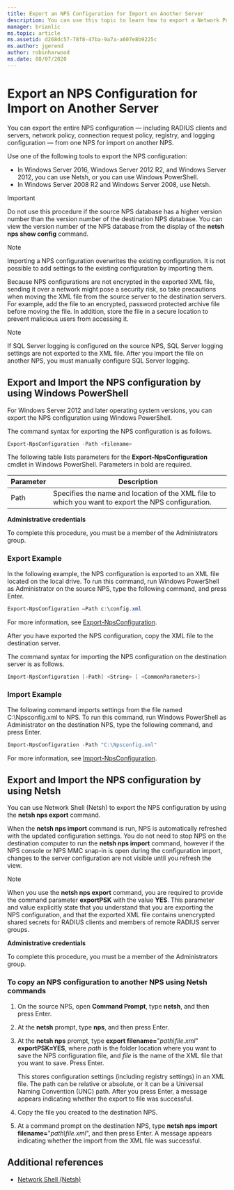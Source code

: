```yaml
---
title: Export an NPS Configuration for Import on Another Server
description: You can use this topic to learn how to export a Network Policy Server configuration in Windows Server 2016.
manager: brianlic
ms.topic: article
ms.assetid: d268dc57-78f8-47ba-9a7a-a607e8b9225c
ms.author: jgerend
author: robinharwood
ms.date: 08/07/2020
---
```


# Export an NPS Configuration for Import on Another Server

You can export the entire NPS configuration — including RADIUS clients and servers, network policy, connection request policy, registry, and logging configuration — from one NPS for import on another NPS.

Use one of the following tools to export the NPS configuration:

- In Windows Server 2016, Windows Server 2012 R2, and Windows Server 2012, you can use Netsh, or you can use Windows PowerShell.
- In Windows Server 2008 R2 and Windows Server 2008, use Netsh.

> [!IMPORTANT]
> Do not use this procedure if the source NPS database has a higher version number than the version number of the destination NPS database. You can view the version number of the NPS database from the display of the **netsh nps show config** command.

> [!NOTE]
> Importing a NPS configuration overwrites the existing configuration. It is not possible to add settings to the existing configuration by importing them.

Because NPS configurations are not encrypted in the exported XML file, sending it over a network might pose a security risk, so take precautions when moving the XML file from the source server to the destination servers. For example, add the file to an encrypted, password protected archive file before moving the file. In addition, store the file in a secure location to prevent malicious users from accessing it.

> [!NOTE]
> If SQL Server logging is configured on the source NPS, SQL Server logging settings are not exported to the XML file. After you import the file on another NPS, you must manually configure SQL Server logging.

## Export and Import the NPS configuration by using Windows PowerShell

For Windows Server 2012 and later operating system versions, you can export the NPS configuration using Windows PowerShell.

The command syntax for exporting the NPS configuration is as follows.

```powershell
Export-NpsConfiguration -Path <filename>
```

The following table lists parameters for the **Export-NpsConfiguration** cmdlet in Windows PowerShell. Parameters in bold are required.

|Parameter|Description|
|---------|-----------|
|Path|Specifies the name and location of the XML file to which you want to export the NPS configuration.|

**Administrative credentials**

To complete this procedure, you must be a member of the Administrators group.

### Export Example

In the following example, the NPS configuration is exported to an XML file located on the local drive. To run this command, run Windows PowerShell as Administrator on the source NPS, type the following command, and press Enter.

```powershell
Export-NpsConfiguration –Path c:\config.xml
```

For more information, see [Export-NpsConfiguration](/powershell/module/nps/export-npsconfiguration).

After you have exported the NPS configuration, copy the XML file to the destination server.

The command syntax for importing the NPS configuration on the destination server is as follows.

```powershell
Import-NpsConfiguration [-Path] <String> [ <CommonParameters>]
```

### Import Example

The following command imports settings from the file named C:\Npsconfig.xml to NPS. To run this command, run Windows PowerShell as Administrator on the destination NPS, type the following command, and press Enter.

```powershell
Import-NpsConfiguration -Path "C:\Npsconfig.xml"
```

For more information, see [Import-NpsConfiguration](/powershell/module/nps/import-npsconfiguration).

## Export and Import the NPS configuration by using Netsh

You can use Network Shell (Netsh) to export the NPS configuration by using the **netsh nps export** command.

When the **netsh nps import** command is run, NPS is automatically refreshed with the updated configuration settings. You do not need to stop NPS on the destination computer to run the **netsh nps import** command, however if the NPS console or NPS MMC snap-in is open during the configuration import, changes to the server configuration are not visible until you refresh the view.

> [!NOTE]
> When you use the **netsh nps export** command, you are required to provide the command parameter **exportPSK** with the value **YES**. This parameter and value explicitly state that you understand that you are exporting the NPS configuration, and that the exported XML file contains unencrypted shared secrets for RADIUS clients and members of remote RADIUS server groups.

**Administrative credentials**

To complete this procedure, you must be a member of the Administrators group.

### To copy an NPS configuration to another NPS using Netsh commands

1. On the source NPS, open **Command Prompt**, type **netsh**, and then press Enter.

2. At the **netsh** prompt, type **nps**, and then press Enter.

3. At the **netsh nps** prompt, type **export filename=**"*path\file.xml*" **exportPSK=YES**, where *path* is the folder location where you want to save the NPS configuration file, and *file* is the name of the XML file that you want to save. Press Enter.

    This stores configuration settings (including registry settings) in an XML file. The path can be relative or absolute, or it can be a Universal Naming Convention (UNC) path. After you press Enter, a message appears indicating whether the export to file was successful.

4. Copy the file you created to the destination NPS.

5. At a command prompt on the destination NPS, type **netsh nps import filename=**"*path\file.xml*", and then press Enter. A message appears indicating whether the import from the XML file was successful.

## Additional references

- [Network Shell (Netsh)](../netsh/netsh.md)

